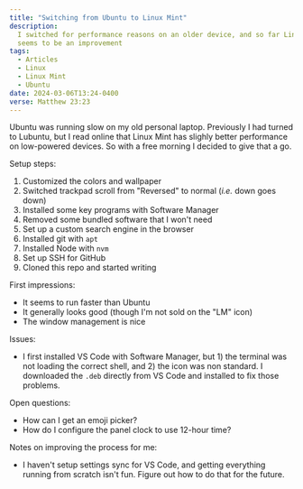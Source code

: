 ```yaml
---
title: "Switching from Ubuntu to Linux Mint"
description:
  I switched for performance reasons on an older device, and so far Linux Mint
  seems to be an improvement
tags:
  - Articles
  - Linux
  - Linux Mint
  - Ubuntu
date: 2024-03-06T13:24-0400
verse: Matthew 23:23
---
```


Ubuntu was running slow on my old personal laptop. Previously I had turned to
Lubuntu, but I read online that Linux Mint has slighly better performance on
low-powered devices. So with a free morning I decided to give that a go.

Setup steps:

1. Customized the colors and wallpaper
1. Switched trackpad scroll from "Reversed" to normal (_i.e._ down goes down)
1. Installed some key programs with Software Manager
1. Removed some bundled software that I won't need
1. Set up a custom search engine in the browser
1. Installed git with `apt`
1. Installed Node with `nvm`
1. Set up SSH for GitHub
1. Cloned this repo and started writing

First impressions:

- It seems to run faster than Ubuntu
- It generally looks good (though I'm not sold on the "LM" icon)
- The window management is nice

Issues:

- I first installed VS Code with Software Manager, but 1) the terminal was not
  loading the correct shell, and 2) the icon was non standard. I downloaded the
  `.deb` directly from VS Code and installed to fix those problems.

Open questions:

- How can I get an emoji picker?
- How do I configure the panel clock to use 12-hour time?

Notes on improving the process for me:

- I haven't setup settings sync for VS Code, and getting everything running from
  scratch isn't fun. Figure out how to do that for the future.
